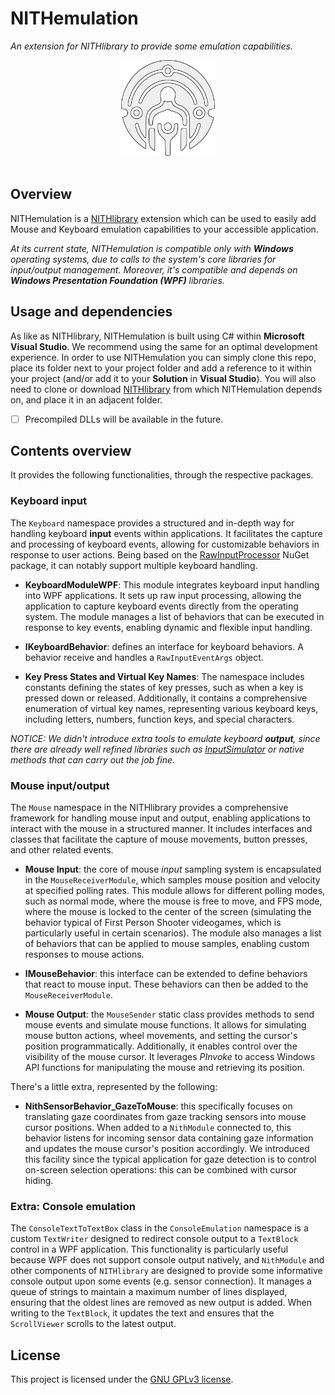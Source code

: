 # NITHemulation
_An extension for NITHlibrary to provide some emulation capabilities._

<div align="center">
  <img src="NithLogo_White_Trace.png" alt="NITH logo." width="150px"/>
</div>
<br>

## Overview

NITHemulation is a [NITHlibrary](https://github.com/LIMUNIMI/NITHlibrary) extension which can be used to easily add Mouse and Keyboard emulation capabilities to your accessible application.

_At its current state, NITHemulation is compatible only with **Windows** operating systems, due to calls to the system's core libraries for input/output management. Moreover, it's compatible and depends on **Windows Presentation Foundation (WPF)** libraries._

## Usage and dependencies
As like as NITHlibrary, NITHemulation is built using C# within __Microsoft Visual Studio__. We recommend using the same for an optimal development experience.
In order to use NITHemulation you can simply clone this repo, place its folder next to your project folder and add a reference to it within your project (and/or add it to your __Solution__ in __Visual Studio__). You will also need to clone or download [NITHlibrary](https://github.com/LIMUNIMI/NITHlibrary) from which NITHemulation depends on, and place it in an adjacent folder.

- [ ] Precompiled DLLs will be available in the future.

## Contents overview
It provides the following functionalities, through the respective packages.

### Keyboard input
The `Keyboard` namespace provides a structured and in-depth way for handling keyboard __input__ events within applications. It facilitates the capture and processing of keyboard events, allowing for customizable behaviors in response to user actions.
Being based on the [RawInputProcessor](https://www.nuget.org/packages/RawInputProcessor) NuGet package, it can notably support multiple keyboard handling.

- **KeyboardModuleWPF**: This module integrates keyboard input handling into WPF applications. It sets up raw input processing, allowing the application to capture keyboard events directly from the operating system. The module manages a list of behaviors that can be executed in response to key events, enabling dynamic and flexible input handling.

- **IKeyboardBehavior**: defines an interface for keyboard behaviors. A behavior receive and handles a `RawInputEventArgs` object.

- **Key Press States and Virtual Key Names**: The namespace includes constants defining the states of key presses, such as when a key is pressed down or released. Additionally, it contains a comprehensive enumeration of virtual key names, representing various keyboard keys, including letters, numbers, function keys, and special characters.

_NOTICE: We didn't introduce extra tools to emulate keyboard **output**, since there are already well refined libraries such as [InputSimulator](https://github.com/michaelnoonan/inputsimulator) or native methods that can carry out the job fine._

### Mouse input/output
The `Mouse` namespace in the NITHlibrary provides a comprehensive framework for handling mouse input and output, enabling applications to interact with the mouse in a structured manner. It includes interfaces and classes that facilitate the capture of mouse movements, button presses, and other related events.

- **Mouse Input**: the core of mouse _input_ sampling system is encapsulated in the `MouseReceiverModule`, which samples mouse position and velocity at specified polling rates. This module allows for different polling modes, such as normal mode, where the mouse is free to move, and FPS mode, where the mouse is locked to the center of the screen (simulating the behavior typical of First Person Shooter videogames, which is particularly useful in certain scenarios). The module also manages a list of behaviors that can be applied to mouse samples, enabling custom responses to mouse actions.

- **IMouseBehavior**: this interface can be extended to define behaviors that react to mouse input. These behaviors can then be added to the `MouseReceiverModule`.

- **Mouse Output**: the `MouseSender` static class provides methods to send mouse events and simulate mouse functions. It allows for simulating mouse button actions, wheel movements, and setting the cursor's position programmatically. Additionally, it enables control over the visibility of the mouse cursor. It leverages _PInvoke_ to access Windows API functions for manipulating the mouse and retrieving its position.

There's a little extra, represented by the following:

- **NithSensorBehavior_GazeToMouse**: this specifically focuses on translating gaze coordinates from gaze tracking sensors into mouse cursor positions. When added to a `NithModule` connected to, this behavior listens for incoming sensor data containing gaze information and updates the mouse cursor's position accordingly. We introduced this facility since the typical application for gaze detection is to control on-screen selection operations: this can be combined with cursor hiding.

### Extra: Console emulation
The `ConsoleTextToTextBox` class in the `ConsoleEmulation` namespace is a custom `TextWriter` designed to redirect console output to a `TextBlock` control in a WPF application. This functionality is particularly useful because WPF does not support console output natively, and `NithModule` and other components of `NITHlibrary` are designed to provide some informative console output upon some events (e.g. sensor connection). It manages a queue of strings to maintain a maximum number of lines displayed, ensuring that the oldest lines are removed as new output is added. When writing to the `TextBlock`, it updates the text and ensures that the `ScrollViewer` scrolls to the latest output.

## License
This project is licensed under the [GNU GPLv3 license](https://www.gnu.org/licenses/gpl-3.0.en.html).
